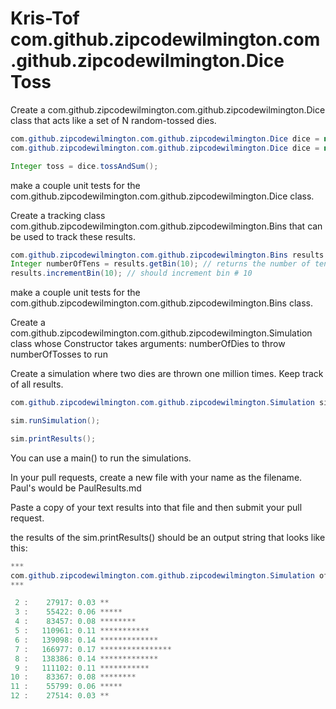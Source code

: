 # Kris-Tof com.github.zipcodewilmington.com.github.zipcodewilmington.Dice Toss

Create a com.github.zipcodewilmington.com.github.zipcodewilmington.Dice class that acts like a set of N random-tossed dies.

```java
com.github.zipcodewilmington.com.github.zipcodewilmington.Dice dice = new com.github.zipcodewilmington.com.github.zipcodewilmington.Dice(2); // for craps
com.github.zipcodewilmington.com.github.zipcodewilmington.Dice dice = new com.github.zipcodewilmington.com.github.zipcodewilmington.Dice(5); // for yatzee

Integer toss = dice.tossAndSum();
```
make a couple unit tests for the com.github.zipcodewilmington.com.github.zipcodewilmington.Dice class. 

Create a tracking class com.github.zipcodewilmington.com.github.zipcodewilmington.Bins that can be used to track these results.

```java
com.github.zipcodewilmington.com.github.zipcodewilmington.Bins results = new com.github.zipcodewilmington.com.github.zipcodewilmington.Bins(2, 12); // for bins from 2..12
Integer numberOfTens = results.getBin(10); // returns the number of tens in the 10 bin
results.incrementBin(10); // should increment bin # 10

```
make a couple unit tests for the com.github.zipcodewilmington.com.github.zipcodewilmington.Bins class.

Create a com.github.zipcodewilmington.com.github.zipcodewilmington.Simulation class whose Constructor takes arguments:
    numberOfDies to throw
    numberOfTosses to run

Create a simulation where two dies are thrown one million times. Keep track of all results.

```java
com.github.zipcodewilmington.com.github.zipcodewilmington.Simulation sim = new com.github.zipcodewilmington.com.github.zipcodewilmington.Simulation(2, 10000);

sim.runSimulation();

sim.printResults();
```
You can use a main() to run the simulations.

In your pull requests, create a new file with your name as the filename.
Paul's would be PaulResults.md

Paste a copy of your text results into that file and then submit your pull request.

the results of the sim.printResults() should be an output string that looks like this:

```java
***
com.github.zipcodewilmington.com.github.zipcodewilmington.Simulation of 2 dice tossed for 1000000 times.
***

 2 :    27917: 0.03 **
 3 :    55422: 0.06 *****
 4 :    83457: 0.08 ********
 5 :   110961: 0.11 ***********
 6 :   139098: 0.14 *************
 7 :   166977: 0.17 ****************
 8 :   138386: 0.14 *************
 9 :   111102: 0.11 ***********
10 :    83367: 0.08 ********
11 :    55799: 0.06 *****
12 :    27514: 0.03 **
```

